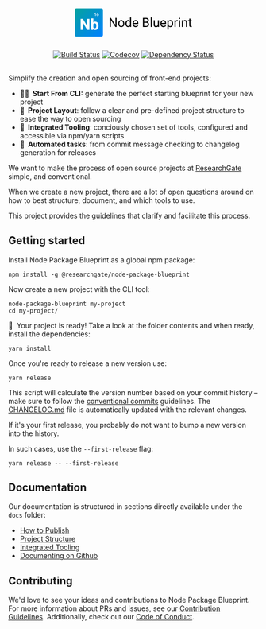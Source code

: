 <svg width="888" height="130" viewBox="0 0 888 130" xmlns="http://www.w3.org/2000/svg">
    <title>Node Package Blueprint Logo</title>
    <defs>
        <linearGradient x1="0%" y1="0%" y2="100%" id="a">
        <stop stop-color="#04A39E" offset="0%"/>
        <stop stop-color="#0080FF" offset="100%"/>
        </linearGradient>
    </defs>
    <g fill="none" fill-rule="evenodd">
        <rect fill="url(#a)" x="236" y="15" width="100" height="100" rx="6"/>
        <path d="M287.882324 91h-7.910156L264.57373 65.7402344V91h-7.910156V52.609375h7.910156l15.424805 25.3125v-25.3125h7.883789V91zm32.115235-14.0009766c0 4.5703354-.975577 8.1342646-2.926758 10.6918946-1.951182 2.5576299-4.675764 3.8364258-8.173828 3.8364258-3.093766 0-5.563468-1.1865116-7.40918-3.5595704L301.14502 91h-6.855469V50.5h7.620117v14.5283203c1.757821-2.0566509 4.069322-3.0849609 6.93457-3.0849609 3.480486 0 6.209463 1.2787958 8.187012 3.8364258 1.977549 2.5576299 2.966309 6.156715 2.966309 10.7973632v.421875zm-7.620118-.5537109c0-2.8828269-.457026-4.9877863-1.371093-6.3149414-.914067-1.3271551-2.276358-1.9907227-4.086914-1.9907227-2.425794 0-4.095699.9931542-5.009766 2.9794922v11.2587891c.931645 2.0039163 2.619128 3.0058594 5.0625 3.0058594 2.46095 0 4.078121-1.2128785 4.851562-3.6386719.369143-1.1601621.553711-2.926746.553711-5.2998047zM310.398438 42h-1.890626v-9.1328125l-2.789062.953125V32.21875l4.4375-1.6328125h.242188V42zm8.859374-11.4296875v1.5703125h-.234374c-1.062506.0156251-1.911456.3072888-2.546876.875-.635419.5677112-1.01302 1.3723906-1.132812 2.4140625.609378-.6406282 1.388016-.9609375 2.335938-.9609375 1.005213 0 1.798174.3541631 2.378906 1.0625.580732.7083369.871094 1.6223902.871094 2.7421875 0 1.1562558-.339841 2.0924443-1.019532 2.8085937-.679691.7161495-1.571609 1.0742188-2.675781 1.0742188-1.135422 0-2.055986-.4192666-2.761719-1.2578125-.705732-.8385459-1.058594-1.9374932-1.058594-3.296875v-.6484375c0-1.9948016.485673-3.557286 1.457032-4.6875.971359-1.130214 2.36848-1.6953125 4.191406-1.6953125h.195312zM317.21875 36c-.416669 0-.798175.1171863-1.144531.3515625s-.60026.546873-.761719.9375v.578125c0 .8437542.177082 1.5143204.53125 2.0117187.354168.4973984.812497.7460938 1.375.7460938s1.007811-.2109354 1.335938-.6328125c.328126-.4218771.492187-.9765591.492187-1.6640625s-.166665-1.2473937-.5-1.6796875C318.21354 36.2161437 317.770836 36 317.21875 36z" fill="#FFF"/>
        <path d="M384.300781 81h-4.240722l-16.105957-24.6533203V81h-4.240723V49.0078125h4.240723l16.149902 24.7631836V49.0078125h4.196777V81zm5.778809-12.1069336c0-2.3291132.457759-4.4238188 1.373291-6.2841797.915532-1.8603608 2.189933-3.2958934 3.823242-4.3066406 1.633309-1.0107472 3.497304-1.5161133 5.592041-1.5161133 3.237321 0 5.855703 1.1205943 7.855225 3.3618164 1.999521 2.2412222 2.999267 5.2221494 2.999267 8.9428711v.2856445c0 2.3144647-.443111 4.39086-1.329345 6.2292481-.886235 1.8383881-2.153313 3.2702585-3.80127 4.2956543-1.647957 1.0253957-3.541249 1.5380859-5.679932 1.5380859-3.222672 0-5.83373-1.1205942-7.833252-3.3618164-1.999521-2.2412221-2.999267-5.2075011-2.999267-8.8989258v-.2856445zm4.086914.4833984c0 2.636732.611566 4.75341 1.834717 6.3500977 1.22315 1.5966877 2.860097 2.3950195 4.910888 2.3950195 2.06544 0 3.706049-.809318 4.921875-2.4279785 1.215827-1.6186604 1.823731-3.8854835 1.823731-6.8005371 0-2.6074349-.61889-4.7204509-1.85669-6.3391113-1.237799-1.6186605-2.882069-2.4279785-4.932861-2.4279785-2.006846 0-3.625482.7983318-4.855957 2.3950195-1.230475 1.5966877-1.845703 3.8818211-1.845703 6.8554687zm21.665039-.4614257c0-3.6474792.864249-6.5807995 2.592773-8.8000489 1.728525-2.2192493 3.991686-3.3288574 6.789551-3.3288574 2.783217 0 4.987785.9521389 6.61377 2.8564453V47.25h4.064941V81h-3.735351l-.197754-2.5488281c-1.625985 1.9921974-3.889146 2.9882812-6.789551 2.9882812-2.75392 0-4.998771-1.1279184-6.734619-3.383789-1.735849-2.2558707-2.60376-5.2001772-2.60376-8.8330079v-.3076171zm4.064941.4614257c0 2.695326.556635 4.8046799 1.669922 6.328125 1.113287 1.5234452 2.651358 2.2851563 4.614258 2.2851563 2.578138 0 4.460443-1.157215 5.646973-3.4716797V63.5976562c-1.215827-2.2412221-3.083484-3.3618164-5.603028-3.3618164-1.992197 0-3.544916.7690353-4.658203 2.307129-1.113287 1.5380936-1.669922 3.8159028-1.669922 6.833496zm32.167969 12.0629883c-3.222672 0-5.844716-1.058339-7.866211-3.1750488-2.021494-2.1167098-3.032226-4.947492-3.032226-8.4924316v-.7470704c0-2.3584102.450435-4.464102 1.351318-6.3171386.900883-1.8530366 2.160636-3.3032174 3.779297-4.350586 1.61866-1.0473685 3.372793-1.5710449 5.262451-1.5710449 3.090836 0 5.493156 1.0180562 7.207031 3.0541992 1.713876 2.036143 2.570801 4.9511529 2.570801 8.7451172v1.6918946h-16.105957c.058594 2.3437617.743402 4.2370533 2.054443 5.6799316 1.311042 1.4428783 2.977285 2.1643066 4.99878 2.1643066 1.435554 0 2.651362-.2929658 3.647461-.8789062.996098-.5859404 1.867672-1.3622999 2.614746-2.3291016l2.48291 1.9335938c-1.992198 3.0615387-4.980449 4.5922851-8.964844 4.5922851zm-.505371-21.3134765c-1.640633 0-3.017573.5969178-4.130859 1.7907714-1.113287 1.1938537-1.801757 2.8674209-2.06543 5.020752h11.90918v-.3076172c-.117188-2.06544-.673823-3.6657658-1.669922-4.8010254-.996099-1.1352596-2.343742-1.7028808-4.042969-1.7028808zM477.816406 81V49.0078125h10.458985c3.471697 0 6.082755.7177663 7.833252 2.1533203 1.750497 1.4355541 2.625732 3.5595563 2.625732 6.3720703 0 1.4941481-.4248 2.8161564-1.274414 3.9660645-.849614 1.1499081-2.006829 2.0397918-3.47168 2.6696777 1.728525.4834009 3.094478 1.4025811 4.097901 2.7575684 1.003423 1.3549872 1.505127 2.9699613 1.505127 4.8449707 0 2.8711081-.930167 5.1269449-2.790528 6.7675781C494.94042 80.1796957 492.311052 81 488.912598 81h-11.096192zm4.21875-14.9633789V77.550293h6.965332c1.962901 0 3.511957-.5090281 4.647217-1.5270996 1.13526-1.0180715 1.702881-2.4206454 1.702881-4.2077637 0-3.8525583-2.094706-5.7788086-6.28418-5.7788086h-7.03125zm0-3.3837891h6.372071c1.845712 0 3.321527-.4614211 4.42749-1.3842773 1.105962-.9228562 1.658935-2.1752851 1.658935-3.7573242 0-1.7578213-.51269-3.0358847-1.538086-3.8342285-1.025395-.7983439-2.585438-1.1975098-4.680175-1.1975098h-6.240235V62.652832zM509.61084 81h-4.064942V47.25h4.064942V81zm21.18164-2.3510742c-1.582039 1.8603608-3.903793 2.7905273-6.965332 2.7905273-2.534192 0-4.464104-.7360766-5.789794-2.2082519-1.325691-1.4721754-1.99585-3.6511086-2.010499-6.5368653v-15.46875h4.064942v15.3588868c0 3.6035336 1.464829 5.4052734 4.394531 5.4052734 3.105484 0 5.170893-1.157215 6.196289-3.4716797V57.2255859h4.064942V81h-3.867188l-.087891-2.3510742zm19.995118 2.7905273c-3.222673 0-5.844717-1.058339-7.866211-3.1750488-2.021495-2.1167098-3.032227-4.947492-3.032227-8.4924316v-.7470704c0-2.3584102.450435-4.464102 1.351319-6.3171386.900883-1.8530366 2.160636-3.3032174 3.779296-4.350586 1.618661-1.0473685 3.372794-1.5710449 5.262452-1.5710449 3.090835 0 5.493155 1.0180562 7.207031 3.0541992s2.570801 4.9511529 2.570801 8.7451172v1.6918946h-16.105957c.058594 2.3437617.743401 4.2370533 2.054443 5.6799316 1.311042 1.4428783 2.977285 2.1643066 4.998779 2.1643066 1.435554 0 2.651362-.2929658 3.647461-.8789062.996099-.5859404 1.867672-1.3622999 2.614746-2.3291016l2.48291 1.9335938c-1.992197 3.0615387-4.980448 4.5922851-8.964843 4.5922851zm-.505371-21.3134765c-1.640634 0-3.017573.5969178-4.13086 1.7907714-1.113287 1.1938537-1.801756 2.8674209-2.065429 5.020752h11.909179v-.3076172c-.117188-2.06544-.673823-3.6657658-1.669922-4.8010254-.996098-1.1352596-2.343741-1.7028808-4.042968-1.7028808zm34.562988 9.2504882c0 3.6181822-.827629 6.5331921-2.48291 8.7451172-1.655282 2.2119252-3.896471 3.3178711-6.723633 3.3178711-2.885757 0-5.156242-.9155182-6.811524-2.746582V90.140625h-4.064941V57.2255859h3.713379l.197754 2.6367188c1.655282-2.0507915 3.955063-3.0761719 6.899414-3.0761719 2.85646 0 5.115958 1.0766494 6.778564 3.2299805 1.662606 2.1533311 2.493897 5.1489066 2.493897 8.9868164v.3735351zm-4.064942-.4614257c0-2.6806775-.571283-4.7973556-1.713867-6.3500977-1.142584-1.5527421-2.709951-2.3291016-4.702148-2.3291016-2.46095 0-4.306635 1.0912977-5.53711 3.2739258v11.3598633c1.215827 2.1679796 3.07616 3.2519531 5.581055 3.2519531 1.948252 0 3.497309-.7726973 4.647217-2.3181152 1.149908-1.5454179 1.724853-3.8415375 1.724853-6.8884277zm20.720215-8.0419922c-.615237-.1025396-1.281734-.1538086-1.999511-.1538086-2.666029 0-4.475093 1.1352425-5.427247 3.4057617V81h-4.064941V57.2255859h3.955078l.065918 2.7465821c1.333015-2.1240341 3.222644-3.1860352 5.668945-3.1860352.79102 0 1.3916.102538 1.801758.3076172v3.7792969zM609.652344 81h-4.064942V57.2255859h4.064942V81zm-4.394532-30.0805664c0-.659183.201415-1.215818.604249-1.6699219.402834-.4541038.999751-.6811523 1.790771-.6811523s1.3916.2270485 1.801758.6811523c.410158.4541039.615234 1.0107389.615234 1.6699219 0 .659183-.205076 1.2084939-.615234 1.6479492-.410158.4394553-1.010738.6591797-1.801758.6591797-.79102 0-1.387937-.2197244-1.790771-.6591797-.402834-.4394553-.604249-.9887662-.604249-1.6479492zm14.743653 6.3061523l.131836 2.9882813c1.816415-2.2851677 4.189438-3.4277344 7.11914-3.4277344 5.02444 0 7.558594 2.8344443 7.602539 8.503418V81h-4.064941V65.2675781c-.014648-1.7138757-.40649-2.9809529-1.175537-3.8012695s-1.966545-1.2304688-3.592529-1.2304688c-1.318366 0-2.475581.351559-3.47168 1.0546875-.996099.7031286-1.772458 1.6259709-2.329102 2.7685547V81h-4.064941V57.2255859h3.845215zm26.499023-5.7568359v5.7568359h4.438477v3.1420899h-4.438477v14.7436523c0 .9521532.197752 1.6662574.593262 2.142334.39551.4760766 1.069331.7141113 2.021484.7141113.468753 0 1.113278-.0878897 1.933594-.2636718V81c-1.069341.2929702-2.10937.4394531-3.120117.4394531-1.816415 0-3.186031-.5493109-4.108887-1.6479492-.922856-1.0986383-1.384277-2.6586813-1.384277-4.6801758V60.3676758h-4.328613v-3.1420899h4.328613V51.46875h4.064941z" fill="#000"/>
    </g>
</svg>

<div style="text-align:center;margin-top:1.4em;margin-bottom:2.1em;">

[![Build Status](https://travis-ci.org/researchgate/node-package-blueprint.svg?branch=master)](https://travis-ci.org/researchgate/node-package-blueprint)
[![Codecov](https://img.shields.io/codecov/c/github/researchgate/node-package-blueprint.svg)](https://codecov.io/gh/researchgate/node-package-blueprint)
[![Dependency Status](https://dependencyci.com/github/researchgate/node-package-blueprint/badge)](https://dependencyci.com/github/researchgate/node-package-blueprint)

</div>

Simplify the creation and open sourcing of front-end projects:

- **👩‍💻&nbsp;&nbsp;Start From CLI:** generate the perfect starting blueprint for your new project
- **📐&nbsp;&nbsp;Project Layout**: follow a clear and pre-defined project structure to ease the way to open sourcing
- **🔧&nbsp;&nbsp;Integrated Tooling**: conciously chosen set of tools, configured and accessible via npm/yarn scripts
- **🎡&nbsp;&nbsp;Automated tasks**: from commit message checking to changelog generation for releases

We want to make the process of open source projects at [ResearchGate](https://github.com/researchgate) simple, and conventional.

When we create a new project, there are a lot of open questions around on how to best structure, document, and which tools to use.

This project provides the guidelines that clarify and facilitate this process.

## Getting started

Install Node Package Blueprint as a global npm package:

```
npm install -g @researchgate/node-package-blueprint
```

Now create a new project with the CLI tool:

```
node-package-blueprint my-project
cd my-project/
```

🏁&nbsp;&nbsp;Your project is ready! Take a look at the folder contents and when ready, install the dependencies:

```
yarn install
```

Once you're ready to release a new version use:

```
yarn release
```

This script will calculate the version number based on your commit history – make sure to follow the [conventional commits](conventionalcommits.org) guidelines. The [CHANGELOG.md](./CHANGELOG.md) file is automatically updated with the relevant changes.

If it's your first release, you probably do not want to bump a new version into the history.

In such cases, use the `--first-release` flag:

```
yarn release -- --first-release
```

## Documentation

Our documentation is structured in sections directly available under the `docs` folder:

- [How to Publish](./docs/docs/publishing.md)
- [Project Structure](./docs/docs/project-structure.md)
- [Integrated Tooling](./docs/docs/integrated-tooling.md)
- [Documenting on Github](./docs/docs/documenting-on-github.md)

## Contributing

We'd love to see your ideas and contributions to Node Package Blueprint. For more information about PRs and issues, see our [Contribution Guidelines](.github/CONTRIBUTING.md). Additionally, check out our [Code of Conduct](.github/CODE_OF_CONDUCT.md).